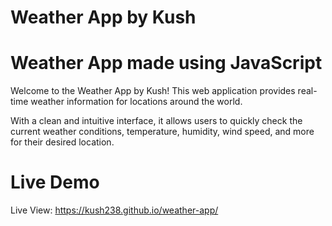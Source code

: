 # Weather App by Kush

<h1>Weather App made using JavaScript</h1>

<p>
Welcome to the Weather App by Kush! This web application provides real-time weather information for locations around the world.</p>

<p>With a clean and intuitive interface, it allows users to quickly check the current weather conditions, temperature, humidity, wind speed, and more for their desired location. </p>

<h1>Live Demo</h1>

Live View: <a href="https://kush238.github.io/weather-app/" target="_blank">https://kush238.github.io/weather-app/</a>
